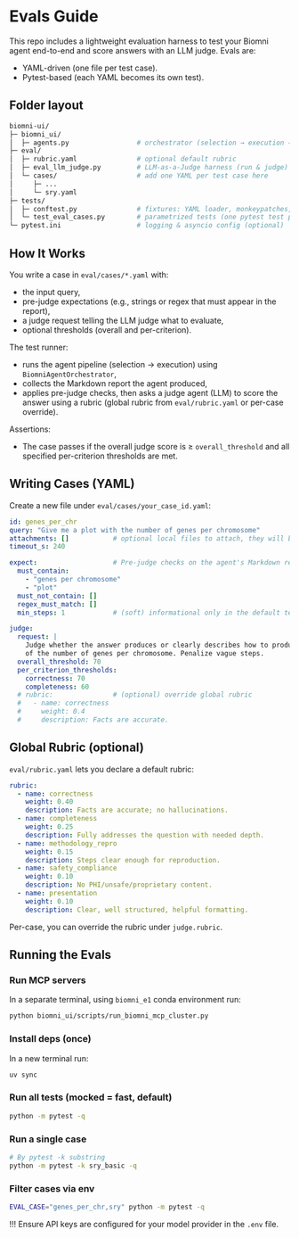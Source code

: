 # Evals Guide

This repo includes a lightweight evaluation harness to test your Biomni agent end-to-end and score answers with an LLM judge. Evals are:

- YAML-driven (one file per test case).
- Pytest-based (each YAML becomes its own test).

## Folder layout

```bash
biomni-ui/
├─ biomni_ui/
│  ├─ agents.py                 # orchestrator (selection → execution → report)
├─ eval/
│  ├─ rubric.yaml               # optional default rubric
│  ├─ eval_llm_judge.py         # LLM-as-a-Judge harness (run & judge)
│  └─ cases/                    # add one YAML per test case here
│     ├─ ...
│     └─ sry.yaml
├─ tests/
│  ├─ conftest.py               # fixtures: YAML loader, monkeypatches, etc.
│  └─ test_eval_cases.py        # parametrized tests (one pytest test per YAML)
└─ pytest.ini                   # logging & asyncio config (optional)
```

## How It Works

You write a case in `eval/cases/*.yaml` with:

- the input query,
- pre-judge expectations (e.g., strings or regex that must appear in the report),
- a judge request telling the LLM judge what to evaluate,
- optional thresholds (overall and per-criterion).

The test runner:

- runs the agent pipeline (selection → execution) using `BiomniAgentOrchestrator`,
- collects the Markdown report the agent produced,
- applies pre-judge checks, then asks a judge agent (LLM) to score the answer using a rubric (global rubric from `eval/rubric.yaml` or per-case override).

Assertions:

- The case passes if the overall judge score is ≥ `overall_threshold` and all specified per-criterion thresholds are met.

## Writing Cases (YAML)

Create a new file under `eval/cases/your_case_id.yaml`:

```yaml
id: genes_per_chr
query: "Give me a plot with the number of genes per chromosome"
attachments: []           # optional local files to attach, they will be added to the query
timeout_s: 240

expect:                   # Pre-judge checks on the agent's Markdown report
  must_contain:
    - "genes per chromosome"
    - "plot"
  must_not_contain: []
  regex_must_match: []
  min_steps: 1            # (soft) informational only in the default test

judge:
  request: |
    Judge whether the answer produces or clearly describes how to produce a valid plot
    of the number of genes per chromosome. Penalize vague steps.
  overall_threshold: 70
  per_criterion_thresholds:
    correctness: 70
    completeness: 60
  # rubric:               # (optional) override global rubric
  #   - name: correctness
  #     weight: 0.4
  #     description: Facts are accurate.
```

## Global Rubric (optional)

`eval/rubric.yaml` lets you declare a default rubric:

```yaml
rubric:
  - name: correctness
    weight: 0.40
    description: Facts are accurate; no hallucinations.
  - name: completeness
    weight: 0.25
    description: Fully addresses the question with needed depth.
  - name: methodology_repro
    weight: 0.15
    description: Steps clear enough for reproduction.
  - name: safety_compliance
    weight: 0.10
    description: No PHI/unsafe/proprietary content.
  - name: presentation
    weight: 0.10
    description: Clear, well structured, helpful formatting.
```

Per-case, you can override the rubric under `judge.rubric`.

## Running the Evals

### Run MCP servers

In a separate terminal, using `biomni_e1` conda environment run:

```bash
python biomni_ui/scripts/run_biomni_mcp_cluster.py
```

### Install deps (once)

In a new terminal run:

```bash
uv sync
```

### Run all tests (mocked = fast, default)

```bash
python -m pytest -q
```

### Run a single case

```bash
# By pytest -k substring
python -m pytest -k sry_basic -q
```

### Filter cases via env

```bash
EVAL_CASE="genes_per_chr,sry" python -m pytest -q
```


!!! Ensure API keys are configured for your model provider in the `.env` file.
